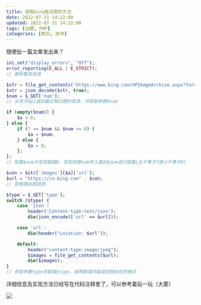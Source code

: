 ```yaml
---
title: 获取bing每日图的方法
date: 2022-07-31 14:22:00
updated: 2022-07-31 14:22:00
tags: [白嫖, PHP]
categories: [原创, 技术]
---
```


随便扯一篇文章发出来？

<!-- more -->

```php
ini_set("display_errors", "Off");
error_reporting(E_ALL | E_STRICT);
// 删除警告信息

$str = file_get_contents('https://www.bing.com/HPImageArchive.aspx?format=js&idx=0&n=8');
$str = json_decode($str, true);
$num = $_GET['num'];
// 从官方api返回最近每日图的信息，并获取参数$num

if (empty($num)) {
    $a = 0;
} else {
    if (7 >= $num && $num >= 0) {
        $a = $num;
    } else {
        $a = 0;
    };
};
// 如果$num为空则赋值0，否则则按num传入值对$num进行赋值(大于等于7或小于等于0)

$con = $str['images'][$a]['url'];
$url = "https://cn.bing.com" . $con;
// 获取随机图信息

$type = $_GET['type'];
switch ($type) {
    case 'json':
        header('Content-type:text/json');
        die(json_encode(['url' => $url]));

    case 'url':
        die(header("Location: $url"));

    default:
        header("content-type:image/jpeg");
        $images = file_get_contents($url);
        die($images);
}
// 获取参数type并赋值$type，按照赋值内容返回相对应的格式
```

详细信息及实现方法已经写在代码注释里了，可以参考着玩一玩（大雾）

![](https://i0.hdslb.com/bfs/album/3f6cedace0a8e58f1de4b64f7d85e21ed687718f.png)
